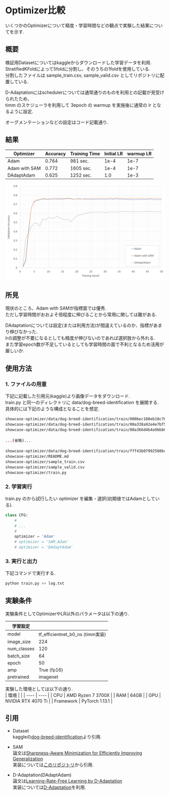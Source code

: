 # Optimizer比較

いくつかのOptimizerについて精度・学習時間などの観点で実験した結果についてを示す.   

## 概要
検証用Datasetについてはkaggleからダウンロードした学習データを利用.  
StratifiedKFoldによって5foldに分割し、そのうちの1foldを使用している.  
分割したファイルは sample_train.csv, sample_valid.csv としてリポジトリに配置している.  
    
D-Adaptationにはschedulerについては通常通りのものを利用との記載が見受けられたため、  
timm のスケジューラを利用して 3epoch の warmup を実施後に通常の lr となるように設定.  
  
オーグメンテーションなどの設定はコード記載通り.  

## 結果

|  Optimizer  |  Accuracy  |  Training Time | Initial LR | warmup LR |
| ---- | ---- | ---- | ---- | ---- |
|  Adam  | 0.764 |  981 sec.  | 1e-4 | 1e-7 |
|  Adam with SAM  | 0.772 |  1605 sec.  | 1e-4 | 1e-7 |
|  DAdaptAdam  | 0.625 |  1252 sec.  | 1.0 | 1e-3 |
  
<img src="images/epoch_acc_curve.png" alt="epoch_accuracy_curve" width="800px" />
  
## 所見
現状のところ、Adam with SAMが指標面では優秀.  
ただし学習時間がおおよそ倍程度に伸びることから常用に関しては難がある.  
  
DAdaptationについては設定(または利用方法)が間違えているのか、指標があまり伸びなかった.  
lrの調整が不要になるとしても精度が伸びないのであれば選択肢から外れる.  
また学習epoch数が不足しているとしても学習時間の面で不利となるため活用が厳しいか.  

## 使用方法

### 1. ファイルの用意
下記に記載した引用元(kaggle)より画像データをダウンロード.  
train.py と同一のディレクトリに data/dog-breed-identification を展開する.  
具体的には下記のような構成となることを想定.

```bash
showcase-optimizer/data/dog-breed-identification/train/000bec180eb18c7604dcecc8fe0dba07.jpg
showcase-optimizer/data/dog-breed-identification/train/00a338a92e4e7bf543340dc849230e75.jpg
showcase-optimizer/data/dog-breed-identification/train/00a366d4b4a9bbb6c8a63126697b7656.jpg

...(省略)...

showcase-optimizer/data/dog-breed-identification/train/fff43b07992508bc822f33d8ffd902ae.jpg
showcase-optimizer/README.md
showcase-optimizer/sample_train.csv
showcase-optimizer/sample_valid.csv
showcase-optimizer/train.py
```

### 2. 学習実行
train.py のから試行したい optimizer を編集・選択(初期値ではAdamとしている).
```python
class CFG:
    #
    # ...
    #
    optimizer = 'Adam'
    # optimizer = 'SAM_Adam'
    # optimizer = 'DAdaptAdam'
```

### 3. 実行と出力
下記コマンドで実行する.  
```bash
python train.py >> log.txt
```

## 実験条件
実験条件としてOptimizerやLR以外のパラメータは以下の通り.  

| 学習設定 |  |
| ---- | ---- |
| model | tf_efficientnet_b0_ns (timm実装) |
| image_size | 224 |
| num_classes | 120 |
| batch_size | 64 |
| epoch | 50 |
| amp | True (fp16) |
| pretrained | imagenet |
  
実験した環境としては以下の通り.  
| 環境  |  |
| ---- | ---- |
| CPU | AMD Ryzen 7 3700X |
| RAM | 64GB |
| GPU | NVIDIA RTX 4070 Ti | 
| Framework | PyTorch 1.13.1 |

## 引用
* Dataset  
kaggleの[dog-breed-identification](https://www.kaggle.com/c/dog-breed-identification)より引用.  
  
* SAM  
論文は[Sharpness-Aware Minimization for Efficiently Improving Generalization](https://arxiv.org/abs/2010.01412)  
実装については[このリポジトリ](https://github.com/davda54/sam/)から引用. 
  
* D-Adaptation(DAdaptAdam)  
論文は[Learning-Rate-Free Learning by D-Adaptation](https://arxiv.org/pdf/2301.07733v2.pdf)  
実装については[D-Adaptation](https://github.com/facebookresearch/dadaptation)を利用. 

